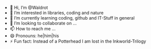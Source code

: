 - 👋 Hi, I’m @Waldrot
- 👀 I’m interested in libraries, coding and nature
- 🌱 I’m currently learning coding, github and IT-Stuff in general
- 💞️ I’m looking to collaborate on ...
- 📫 How to reach me ...
- 😄 Pronouns: he|him|his
- ⚡ Fun fact: Instead of a Potterhead I am lost in the Inkworld-Trilogy 

<!---
Waldrot/Waldrot is a ✨ special ✨ repository because its `README.md` (this file) appears on your GitHub profile.
You can click the Preview link to take a look at your changes.
--->
